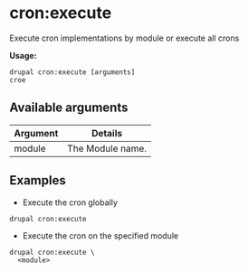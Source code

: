 # cron:execute
Execute cron implementations by module or execute all crons

**Usage:**
```
drupal cron:execute [arguments]
croe
```

## Available arguments
Argument | Details
---------|-------------
module | The Module name.

## Examples
* Execute the cron globally
```
drupal cron:execute
```
* Execute the cron on the specified module
```
drupal cron:execute \
  <module>
```

